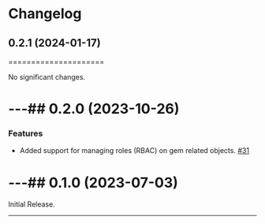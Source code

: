 # Changelog

[//]: # (You should *NOT* be adding new change log entries to this file, this)
[//]: # (file is managed by towncrier. You *may* edit previous change logs to)
[//]: # (fix problems like typo corrections or such.)
[//]: # (To add a new change log entry, please see)
[//]: # (https://docs.pulpproject.org/contributing/git.html#changelog-update)

[//]: # (WARNING: Don't drop the towncrier directive!)

[//]: # (towncrier release notes start)

## 0.2.1 (2024-01-17)
=====================


No significant changes.


---## 0.2.0 (2023-10-26)
=====================


### Features

- Added support for managing roles (RBAC) on gem related objects.
  [#31](https://github.com/pulp/pulp-cli-gem/issues/31)


---## 0.1.0 (2023-07-03)
=====================


Initial Release.


---
